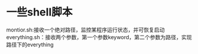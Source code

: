 # 一些shell脚本  
montior.sh:接收一个绝对路径，监控某程序运行状态，并可恢复启动   
everything.sh：接收两个参数，第一个参数keyword，第二个参数为路径，实现路径下的everything
